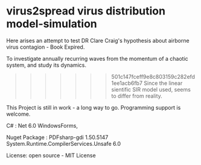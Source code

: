 # virus2spread virus distribution model-simulation

Here arises an attempt to test DR Clare Craig's hypothesis about airborne virus contagion - Book Expired.

To investigate annually recurring waves from the momentum of a chaotic system, and study its dynamics.
>>>>>>> 501c147fceff9e8c803159c282efd1ee1acb6fb7
Since the linear sientific SIR model used, seems to differ from reality.

This Project is still in work - a long way to go. 
Programming support is welcome.


C# : Net 6.0 WindowsForms, 

Nuget Package : 
PDFsharp-gdi 1.50.5147
System.Runtime.CompilerServices.Unsafe 6.0


License: open source - MIT License
